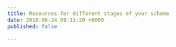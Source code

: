 ```yaml
---
title: Resources for different stages of your scheme
date: 2018-08-24 09:13:20 +0000
published: false

---
```

